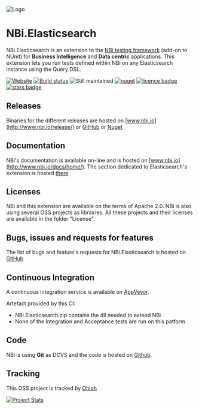 ![Logo](https://github.com/Seddryck/nbi/raw/gh-pages/img/logo-2x.png)
# NBi.Elasticsearch #
NBi.Elasticsearch is an extension to the [NBi testing framework](http://www.nbi.io) (add-on to NUnit) for **Business Intelligence** and **Data centric** applications. This extension lets you run tests defined within NBi on any Elasticsearch instance using the Query DSL.

[![Website](https://img.shields.io/badge/website-nbi.io-fe762d.svg)](http://www.nbi.io)
[![Build status](https://ci.appveyor.com/api/projects/status/wumtc2au1bnqic10?svg=true)](https://ci.appveyor.com/project/Seddryck/nbi-Elasticsearch)
![Still maintained](https://img.shields.io/maintenance/yes/2018.svg)
[![nuget](https://img.shields.io/nuget/v/NBi.Elasticsearch.svg)](https://www.nuget.org/packages?q=nbi)
[![licence badge](https://img.shields.io/badge/License-Apache%202.0-yellow.svg)](https://github.com/Seddryck/NBi.Elasticsearch/blob/master/LICENSE)
[![stars badge](https://img.shields.io/github/stars/Seddryck/NBi.Elasticsearch.svg)](https://github.com/Seddryck/NBi.Elasticsearch/stargazers)

## Releases ##
Binaries for the different releases are hosted on [www.nbi.io](http://www.nbi.io/release/) or [GitHub](https://github.com/Seddryck/NBi.Elasticsearch/releases) or [Nuget](https://www.nuget.org/packages/NBi.Elasticsearch)

## Documentation ##
NBi's documentation is available on-line and is hosted on [www.nbi.io](http://www.nbi.io/docs/home/). The section dedicated to Elasticsearch's extension is hosted [there](www.nbi.io/docs/extension-support/#Elasticsearch)

## Licenses ##
NBi and this extension are available on the terms of Apache 2.0. NBi is also using several OSS projects as librairies. All these projects and their licenses are available in the folder "License". 

## Bugs, issues and requests for features ##
The list of bugs and feature's requests for NBi.Elasticsearch is hosted on [GitHub](https://github.com/Seddryck/NBi.Elasticsearch/issues)

## Continuous Integration ##
A continuous integration service is available on [AppVeyor](https://ci.appveyor.com/project/Seddryck/nbi.Elasticsearch).

Artefact provided by this CI:

- NBi.Elasticsearch.zip contains the dll needed to extend NBi
- None of the Integration and Acceptance tests are run on this patform

## Code ##
NBi is using **Git** as DCVS and the code is hosted on [Github](https://github.com/Seddryck/NBi.Elasticsearch). 

## Tracking ##
This OSS project is tracked by [Ohloh](http://www.ohloh.net/p/nbi-Elasticsearch)

[![Project Stats](https://www.ohloh.net/p/nbi-Elasticsearch/widgets/project_thin_badge.gif)](https://www.ohloh.net/p/nbi-Elasticsearch)
